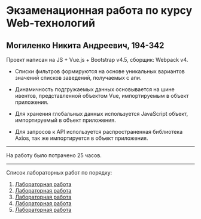 # Экзаменационная работа по курсу Web-технологий 
## Могиленко Никита Андреевич, 194-342

Проект написан на JS + Vue.js + Bootstrap v4.5, сборщик: Webpack v4.

* Списки фильтров формируются на основе уникальных вариантов значений списков заведений, получаемых с апи.

* Динамичность подгружаемых данных основывается на шине ивентов, представленной объектом Vue, импортируемым в объект приложения.

* Для хранения глобальных данных используется JavaScript объект, импортируемый в объект приложения.

* Для запросов к API используется распространенная библиотека Axios, так же импортируется в объект приложения.

***
На работу было потрачено 25 часов.

***

Список лабораторных работ по порядку:

1. [Лабораторная работа](http://lab1.std-1232.ist.mospolytech.ru)
2. [Лабораторная работа](http://lab2.std-1232.ist.mospolytech.ru)
3. [Лабораторная работа](http://lab3.std-1232.ist.mospolytech.ru)
4. [Лабораторная работа](http://lab4.std-1232.ist.mospolytech.ru)
5. [Лабораторная работа](http://tic-tac-toe.std-1232.ist.mospolytech.ru)